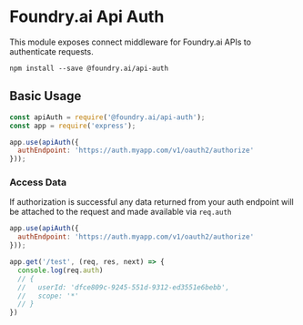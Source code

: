 Foundry.ai Api Auth
===================
This module exposes connect middleware for Foundry.ai APIs to authenticate requests.
```
npm install --save @foundry.ai/api-auth
```

Basic Usage
-----------

```js
const apiAuth = require('@foundry.ai/api-auth');
const app = require('express');

app.use(apiAuth({
  authEndpoint: 'https://auth.myapp.com/v1/oauth2/authorize'
}));
```

### Access Data
If authorization is successful any data returned from your auth endpoint will be attached to the request and made available via `req.auth`
```js
app.use(apiAuth({
  authEndpoint: 'https://auth.myapp.com/v1/oauth2/authorize'
}));

app.get('/test', (req, res, next) => {
  console.log(req.auth)
  // { 
  //   userId: 'dfce809c-9245-551d-9312-ed3551e6bebb', 
  //   scope: '*' 
  // }
})
```